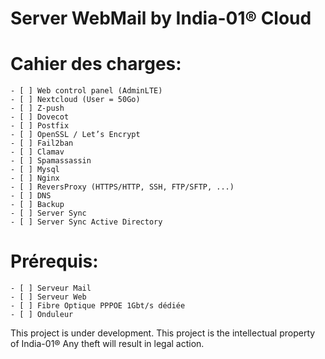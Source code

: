# Server WebMail by India-01® Cloud
# Cahier des charges:
    - [ ] Web control panel (AdminLTE)
    - [ ] Nextcloud (User = 50Go)
    - [ ] Z-push
    - [ ] Dovecot
    - [ ] Postfix
    - [ ] OpenSSL / Let’s Encrypt
    - [ ] Fail2ban
    - [ ] Clamav
    - [ ] Spamassassin
    - [ ] Mysql
    - [ ] Nginx
    - [ ] ReversProxy (HTTPS/HTTP, SSH, FTP/SFTP, ...)
    - [ ] DNS
    - [ ] Backup
    - [ ] Server Sync
    - [ ] Server Sync Active Directory

# Prérequis:
    - [ ] Serveur Mail
    - [ ] Serveur Web
    - [ ] Fibre Optique PPPOE 1Gbt/s dédiée 
    - [ ] Onduleur

 This project is under development. This project is the intellectual property of India-01® Any theft will result in legal action.

